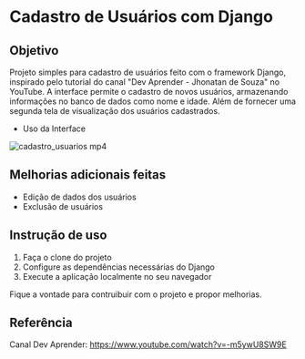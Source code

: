 # Cadastro de Usuários com Django

## Objetivo
Projeto simples para cadastro de usuários feito com o framework Django, inspirado pelo tutorial do canal "Dev Aprender - Jhonatan de Souza" no YouTube. A interface permite o cadastro de novos usuários, armazenando informações no banco de dados como nome e idade. Além de fornecer uma segunda tela de visualização dos usuários cadastrados.
- Uso da Interface

![cadastro_usuarios mp4](https://github.com/jadynapessoa/cadastro-usuarios-Django/assets/121054946/8cf4bef7-7c81-496e-9473-4b7f7e791489)

## Melhorias adicionais feitas
- Edição de dados dos usuários
- Exclusão de usuários

## Instrução de uso
1. Faça o clone do projeto
2. Configure as dependências necessárias do Django 
3. Execute a aplicação localmente no seu navegador

Fique a vontade para contruibuir com o projeto e propor melhorias.

## Referência
Canal Dev Aprender: https://www.youtube.com/watch?v=-m5ywU8SW9E




